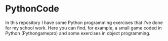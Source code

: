 # PythonCode

In this repository I have some Python programming exercises that I've done for my school work. 
Here you can find, for example, a small game coded in Python (Pythongamepro) and some exercises in object programming.
